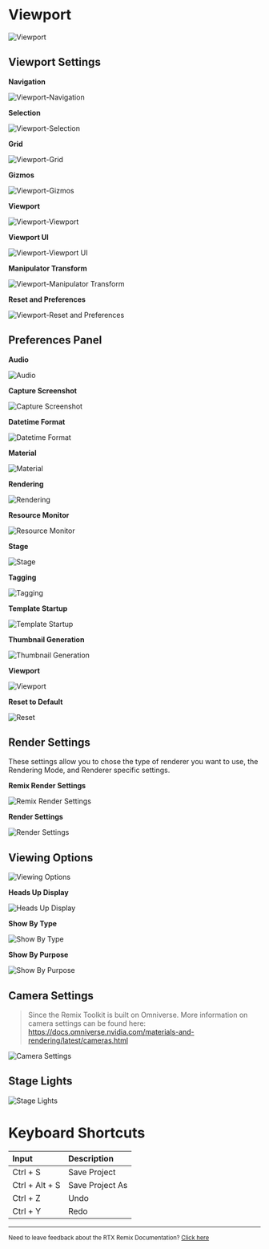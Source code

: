 # Viewport

![Viewport](../data/images/remix-viewport-001.png)


## Viewport Settings

**Navigation**

![Viewport-Navigation](../data/images/remix-viewport-002.png)

**Selection**

![Viewport-Selection](../data/images/remix-viewport-003.png)

**Grid**

![Viewport-Grid](../data/images/remix-viewport-004.png)

**Gizmos**

![Viewport-Gizmos](../data/images/remix-viewport-005.png)

**Viewport**

![Viewport-Viewport](../data/images/remix-viewport-006.png)

**Viewport UI**

![Viewport-Viewport UI](../data/images/remix-viewport-007.png)

**Manipulator Transform**

![Viewport-Manipulator Transform](../data/images/remix-viewport-008.png)

**Reset and Preferences**

![Viewport-Reset and Preferences](../data/images/remix-viewport-017.png)


## Preferences Panel

**Audio**

![Audio](../data/images/remix-preferences-audio.png)

**Capture Screenshot**

![Capture Screenshot](../data/images/remix-preferences-capturescreenshot.png)

**Datetime Format**

![Datetime Format](../data/images/remix-preferences-datetimeformat.png)

**Material**

![Material](../data/images/remix-preferences-material.png)

**Rendering**

![Rendering](../data/images/remix-preferences-rendering.png)

**Resource Monitor**

![Resource Monitor](../data/images/remix-preferences-resourcemonitor.png)

**Stage**

![Stage](../data/images/remix-preferences-stage.png)

**Tagging**

![Tagging](../data/images/remix-preferences-tagging.png)

**Template Startup**

![Template Startup](../data/images/remix-preferences-templatestartup.png)

**Thumbnail Generation**

![Thumbnail Generation](../data/images/remix-preferences-thumbnailgeneration.png)

**Viewport**

![Viewport](../data/images/remix-preferences-viewport.png)

**Reset to Default**

![Reset](../data/images/remix-preferences-reset.png)


## Render Settings

These settings allow you to chose the type of renderer you want to use, the Rendering Mode, and Renderer specific settings.

**Remix Render Settings**

![Remix Render Settings](../data/images/remix-viewport-rendersettings-002.png)

**Render Settings**

![Render Settings](../data/images/remix-viewport-010.png)

## Viewing Options

![Viewing Options](../data/images/remix-viewport-viewingoptions.png)

**Heads Up Display**

![Heads Up Display](../data/images/remix-viewport-011.png)

**Show By Type**

![Show By Type](../data/images/remix-viewport-012.png)

**Show By Purpose**

![Show By Purpose](../data/images/remix-viewport-013.png)


## Camera Settings

> Since the Remix Toolkit is built on Omniverse. More information on camera settings can be found here: https://docs.omniverse.nvidia.com/materials-and-rendering/latest/cameras.html


![Camera Settings](../data/images/remix-viewport-camerasettings.png)

## Stage Lights

![Stage Lights](../data/images/remix-viewport-stagelights.png)

# Keyboard Shortcuts

| Input | Description |
|:----|:----|
| Ctrl + S | Save Project |
| Ctrl + Alt + S | Save Project As |
| Ctrl + Z | Undo |
| Ctrl + Y | Redo |


***
<sub> Need to leave feedback about the RTX Remix Documentation?  [Click here](https://github.com/NVIDIAGameWorks/rtx-remix/issues/new?assignees=nvdamien&labels=documentation%2Cfeedback%2Ctriage&projects=&template=documentation_feedback.yml&title=%5BDocumentation+feedback%5D%3A+) <sub>